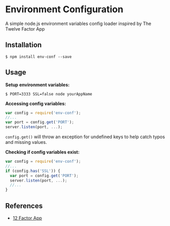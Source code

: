 # Environment Configuration

A simple node.js environment variables config loader inspired by The Twelve Factor App

## Installation

```shell
$ npm install env-conf --save
```

## Usage

**Setup environment variables:**

```shell
$ PORT=3333 SSL=false node yourAppName
```

**Accessing config variables:**

```js
var config = require('env-conf');
//...
var port = config.get('PORT');
server.listen(port, ...);
```

`config.get()` will throw an exception for undefined keys to help catch typos and missing values.

**Checking if config variables exist:**

```js
var config = require('env-conf');
//...
if (config.has('SSL')) {
  var port = config.get('PORT');
  server.listen(port, ...);
  //...
}
```

## References

* [12 Factor App](http://12factor.net/config)
